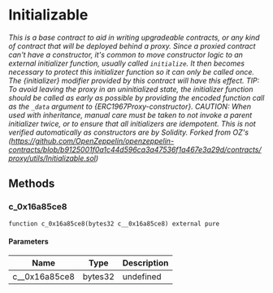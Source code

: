 # Initializable







*This is a base contract to aid in writing upgradeable contracts, or any kind of contract that will be deployed behind a proxy. Since a proxied contract can&#39;t have a constructor, it&#39;s common to move constructor logic to an external initializer function, usually called `initialize`. It then becomes necessary to protect this initializer function so it can only be called once. The {initializer} modifier provided by this contract will have this effect. TIP: To avoid leaving the proxy in an uninitialized state, the initializer function should be called as early as possible by providing the encoded function call as the `_data` argument to {ERC1967Proxy-constructor}. CAUTION: When used with inheritance, manual care must be taken to not invoke a parent initializer twice, or to ensure that all initializers are idempotent. This is not verified automatically as constructors are by Solidity. Forked from OZ&#39;s (https://github.com/OpenZeppelin/openzeppelin-contracts/blob/b9125001f0a1c44d596ca3a47536f1a467e3a29d/contracts/proxy/utils/Initializable.sol)*

## Methods

### c_0x16a85ce8

```solidity
function c_0x16a85ce8(bytes32 c__0x16a85ce8) external pure
```





#### Parameters

| Name | Type | Description |
|---|---|---|
| c__0x16a85ce8 | bytes32 | undefined




